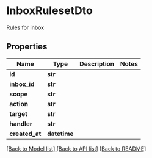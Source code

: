 # InboxRulesetDto

Rules for inbox
## Properties
Name | Type | Description | Notes
------------ | ------------- | ------------- | -------------
**id** | **str** |  | 
**inbox_id** | **str** |  | 
**scope** | **str** |  | 
**action** | **str** |  | 
**target** | **str** |  | 
**handler** | **str** |  | 
**created_at** | **datetime** |  | 

[[Back to Model list]](../README#documentation-for-models) [[Back to API list]](../README#documentation-for-api-endpoints) [[Back to README]](../README)


